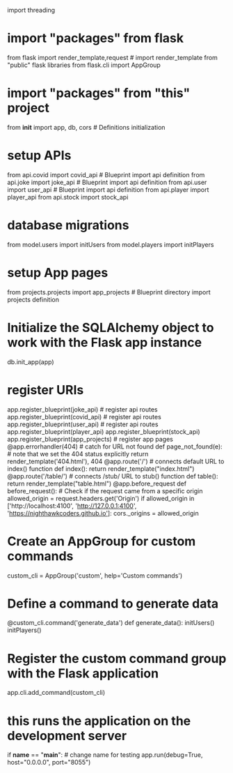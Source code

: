 import threading
# import "packages" from flask
from flask import render_template,request  # import render_template from "public" flask libraries
from flask.cli import AppGroup
# import "packages" from "this" project
from __init__ import app, db, cors  # Definitions initialization
# setup APIs
from api.covid import covid_api # Blueprint import api definition
from api.joke import joke_api # Blueprint import api definition
from api.user import user_api # Blueprint import api definition
from api.player import player_api
from api.stock import stock_api
# database migrations
from model.users import initUsers
from model.players import initPlayers
# setup App pages
from projects.projects import app_projects # Blueprint directory import projects definition
# Initialize the SQLAlchemy object to work with the Flask app instance
db.init_app(app)
# register URIs
app.register_blueprint(joke_api) # register api routes
app.register_blueprint(covid_api) # register api routes
app.register_blueprint(user_api) # register api routes
app.register_blueprint(player_api)
app.register_blueprint(stock_api)
app.register_blueprint(app_projects) # register app pages
@app.errorhandler(404)  # catch for URL not found
def page_not_found(e):
    # note that we set the 404 status explicitly
    return render_template('404.html'), 404
@app.route('/')  # connects default URL to index() function
def index():
    return render_template("index.html")
@app.route('/table/')  # connects /stub/ URL to stub() function
def table():
    return render_template("table.html")
@app.before_request
def before_request():
    # Check if the request came from a specific origin
    allowed_origin = request.headers.get('Origin')
    if allowed_origin in ['http://localhost:4100', 'http://127.0.0.1:4100', 'https://nighthawkcoders.github.io']:
        cors._origins = allowed_origin
# Create an AppGroup for custom commands
custom_cli = AppGroup('custom', help='Custom commands')
# Define a command to generate data
@custom_cli.command('generate_data')
def generate_data():
    initUsers()
    initPlayers()
# Register the custom command group with the Flask application
app.cli.add_command(custom_cli)
# this runs the application on the development server
if __name__ == "__main__":
    # change name for testing
    app.run(debug=True, host="0.0.0.0", port="8055")